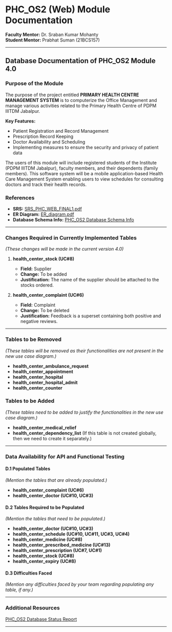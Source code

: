﻿# PHC_OS2 (Web) Module Documentation

**Faculty Mentor:** Dr. Sraban Kumar Mohanty  
**Student Mentor:** Prabhat Suman (21BCS157)  

---

## Database Documentation of PHC_OS2 Module 4.0

### Purpose of the Module

The purpose of the project entitled **PRIMARY HEALTH CENTRE MANAGEMENT SYSTEM** is to computerize the Office Management and manage various activities related to the Primary Health Centre of PDPM IIITDM Jabalpur.

**Key Features:**
- Patient Registration and Record Management
- Prescription Record Keeping
- Doctor Availability and Scheduling
- Implementing measures to ensure the security and privacy of patient data

The users of this module will include registered students of the Institute (PDPM IIITDM Jabalpur), faculty members, and their dependents (family members). This software system will be a mobile application-based Health Care Management System enabling users to view schedules for consulting doctors and track their health records.

### References
- **SRS:** [SRS_PHC_WEB_FINAL1.pdf](https://drive.google.com/file/d/13ejGaBRrsafzDtfKfWQgFNYndwlCXJTS/view?usp=drive_link)
- **ER Diagram:** [ER_diagram.pdf](https://drive.google.com/file/d/1dIrDk7uLQUEB6ll_9nJNCubThZEU7HAg/view?usp=drive_link)
- **Database Schema Info:** [PHC_OS2 Database Schema Info](https://docs.google.com/spreadsheets/d/1oIbkOaGccI2lvZD6w31BYY260ykXHN-Fgh6bs8EjXr4/edit?usp=sharing)

---

### Changes Required in Currently Implemented Tables
*(These changes will be made in the current version 4.0)*

1. **health_center_stock (UC#8)**
   - **Field:** Supplier
   - **Change:** To be added
   - **Justification:** The name of the supplier should be attached to the stocks ordered.

2. **health_center_complaint (UC#6)**
   - **Field:** Complaint
   - **Change:** To be deleted
   - **Justification:** Feedback is a superset containing both positive and negative reviews.

---

### Tables to be Removed
*(These tables will be removed as their functionalities are not present in the new use case diagram.)*
- **health_center_ambulance_request**
- **health_center_appointment**
- **health_center_hospital**
- **health_center_hospital_admit**
- **health_center_counter**

### Tables to be Added
*(These tables need to be added to justify the functionalities in the new use case diagram.)*
- **health_center_medical_relief**
- **health_center_dependency_list** (If this table is not created globally, then we need to create it separately.)

---

### Data Availability for API and Functional Testing

#### D.1 Populated Tables
*(Mention the tables that are already populated.)*
- **health_center_complaint (UC#6)**
- **health_center_doctor (UC#10, UC#3)**

#### D.2 Tables Required to be Populated
*(Mention the tables that need to be populated.)*
- **health_center_doctor (UC#10, UC#3)**
- **health_center_schedule (UC#10, UC#11, UC#3, UC#4)**
- **health_center_medicine (UC#8)**
- **health_center_prescribed_medicine (UC#13)**
- **health_center_prescription (UC#7, UC#1)**
- **health_center_stock (UC#8)**
- **health_center_expiry (UC#8)**

#### D.3 Difficulties Faced
*(Mention any difficulties faced by your team regarding populating any table, if any.)*

---

### Additional Resources
[PHC_OS2 Database Status Report](https://docs.google.com/document/d/1gUs6zrLwOWPo70dL_Zmc078Di4RP_iMET0i_faHOlZg/edit?usp=sharing)

---
